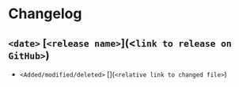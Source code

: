 # Changelog

## `<date>` [`<release name>`](<`link to release on GitHub>`)
- `<Added/modified/deleted>` [](`<relative link to changed file>`)
